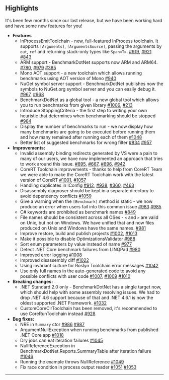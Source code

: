 ﻿

## Highlights

It's been few months since our last release, but we have been working hard and have some new features for you!

* **Features**
  * InProcessEmitToolchain - new, full-featured InProcess toolchain. It supports `[Arguments]`, `[ArgumentsSource]`, passing the arguments by `out`, `ref` and returning stack-only types like `Span<T>`. [#919](https://github.com/dotnet/BenchmarkDotNet/issues/919), [#921](https://github.com/dotnet/BenchmarkDotNet/pull/921) [#843](https://github.com/dotnet/BenchmarkDotNet/issues/843)
  * ARM support - BenchmarkDotNet supports now ARM and ARM64. [#780](https://github.com/dotnet/BenchmarkDotNet/issues/780), [#979](https://github.com/dotnet/BenchmarkDotNet/pull/979) [#385](https://github.com/dotnet/BenchmarkDotNet/issues/385)
  * Mono AOT support - a new toolchain which allows running benchmarks using AOT version of Mono [#940](https://github.com/dotnet/BenchmarkDotNet/pull/940)
  * NuGet symbol server support - BenchmarkDotNet publishes now the symbols to NuGet.org symbol server and you can easily debug it. [#967](https://github.com/dotnet/BenchmarkDotNet/issues/967), [#968](https://github.com/dotnet/BenchmarkDotNet/pull/968)
  * BenchmarkDotNet as a global tool - a new global tool which allows you to run benchmarks from given library [#1006](https://github.com/dotnet/BenchmarkDotNet/pull/1006), [#213](https://github.com/dotnet/BenchmarkDotNet/issues/213)
  * Introduce StoppingCriteria - the first step to writing your own heuristic that determines when benchmarking should be stopped [#984](https://github.com/dotnet/BenchmarkDotNet/pull/984)
  * Display the number of benchmarks to run - we now display how many benchmarks are going to be executed before running them and how many remained after running each of them [#1048](https://github.com/dotnet/BenchmarkDotNet/issues/1048)
  * Better list of suggested benchmarks for wrong filter [#834](https://github.com/dotnet/BenchmarkDotNet/issues/834) [#957](https://github.com/dotnet/BenchmarkDotNet/pull/957)
* **Improvements:**
  * Invalid assembly binding redirects generated by VS were a pain to many of our users, we have now implemented an approach that tries to work around this issue. [#895](https://github.com/dotnet/BenchmarkDotNet/issues/895), [#667](https://github.com/dotnet/BenchmarkDotNet/issues/667), [#896](https://github.com/dotnet/BenchmarkDotNet/issues/896), [#942](https://github.com/dotnet/BenchmarkDotNet/issues/942)
  * CoreRT Toolchain improvements - thanks to help from CoreRT Team we were able to make the CoreRT Toolchain work with the latest version of CoreRT [#1001](https://github.com/dotnet/BenchmarkDotNet/pull/1001), [#1057](https://github.com/dotnet/BenchmarkDotNet/pull/1057)
  * Handling duplicates in IConfig [#912](https://github.com/dotnet/BenchmarkDotNet/pull/912), [#938](https://github.com/dotnet/BenchmarkDotNet/issues/938), [#360](https://github.com/dotnet/BenchmarkDotNet/issues/360), [#463](https://github.com/dotnet/BenchmarkDotNet/issues/463)
  * Disassembly diagnoser should be kept in a separate directory to avoid dependency conflicts [#1059](https://github.com/dotnet/BenchmarkDotNet/issues/1059)
  * Give a warning when the `[Benchmark]` method is static - we now produce an error when users fail into this common issue [#983](https://github.com/dotnet/BenchmarkDotNet/issues/983) [#985](https://github.com/dotnet/BenchmarkDotNet/pull/985)
  * C# keywords are prohibited as benchmark names [#849](https://github.com/dotnet/BenchmarkDotNet/issues/849)
  * File names should be consistent across all OSes - `<` and `>` are valid on Unix, but not on Windows. We have unified that and now files produced on Unix and Windows have the same names. [#981](https://github.com/dotnet/BenchmarkDotNet/issues/981)
  * Improve restore, build and publish projects [#1002](https://github.com/dotnet/BenchmarkDotNet/issues/1002), [#1013](https://github.com/dotnet/BenchmarkDotNet/pull/1013)
  * Make it possible to disable OptimizationsValidator [#988](https://github.com/dotnet/BenchmarkDotNet/issues/988)
  * Sort enum parameters by value instead of name [#977](https://github.com/dotnet/BenchmarkDotNet/pull/977)
  * Detect .NET Core benchmark failures from LINQPad [#980](https://github.com/dotnet/BenchmarkDotNet/pull/980)
  * Improved error logging [#1008](https://github.com/dotnet/BenchmarkDotNet/pull/1008)
  * Improved disassembly diff [#1022](https://github.com/dotnet/BenchmarkDotNet/pull/1022)
  * Using invariant culture for Roslyn Toolchain error messages [#1042](https://github.com/dotnet/BenchmarkDotNet/pull/1042)
  * Use only full names in the auto-generated code to avoid any possible conflicts with user code [#1007](https://github.com/dotnet/BenchmarkDotNet/issues/1007), [#1009](https://github.com/dotnet/BenchmarkDotNet/pull/1009) [#1010](https://github.com/dotnet/BenchmarkDotNet/issues/1010)
* **Breaking changes:**
  * .NET Standard 2.0 only - BenchmarkDotNet has a single target now, which should help with some assembly resolving issues. We had to drop .NET 4.6 support because of that and .NET 4.6.1 is now the oldest supported .NET Framework. [#1032](https://github.com/dotnet/BenchmarkDotNet/pull/1032)
  * CustomCoreClrToolchain has been removed, it's recommended to use CoreRunToolchain instead [#928](https://github.com/dotnet/BenchmarkDotNet/issues/928)
* **Bug fixes:**
  * NRE in `Summary` ctor [#986](https://github.com/dotnet/BenchmarkDotNet/issues/986) [#987](https://github.com/dotnet/BenchmarkDotNet/pull/987)
  * ArgumentNullException when running benchmarks from published .NET Core app [#1018](https://github.com/dotnet/BenchmarkDotNet/issues/1018)
  * Dry jobs can eat iteration failures [#1045](https://github.com/dotnet/BenchmarkDotNet/issues/1045)
  * NullReferenceException in BenchmarkDotNet.Reports.SummaryTable after iteration failure [#1046](https://github.com/dotnet/BenchmarkDotNet/issues/1046)
  * Running the example throws NullReference [#1049](https://github.com/dotnet/BenchmarkDotNet/issues/1049)
  * Fix race condition in process output reader [#1051](https://github.com/dotnet/BenchmarkDotNet/issues/1051) [#1053](https://github.com/dotnet/BenchmarkDotNet/pull/1053)

---

